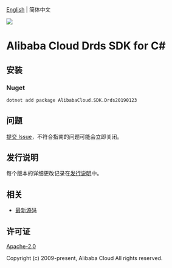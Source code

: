 [English](README.md) | 简体中文

![](https://aliyunsdk-pages.alicdn.com/icons/AlibabaCloud.svg)

# Alibaba Cloud Drds SDK for C#

## 安装

### Nuget

```bash
dotnet add package AlibabaCloud.SDK.Drds20190123
```

## 问题

[提交 Issue](https://github.com/aliyun/alibabacloud-csharp-sdk/issues/new)，不符合指南的问题可能会立即关闭。

## 发行说明

每个版本的详细更改记录在[发行说明](./ChangeLog.md)中。

## 相关

* [最新源码](https://github.com/aliyun/alibabacloud-csharp-sdk/)

## 许可证

[Apache-2.0](http://www.apache.org/licenses/LICENSE-2.0)

Copyright (c) 2009-present, Alibaba Cloud All rights reserved.
